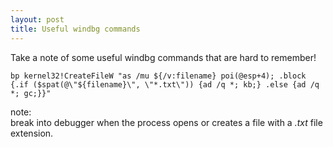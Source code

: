 ```yaml
---
layout: post
title: Useful windbg commands
---
```


Take a note of some useful windbg commands that are hard to remember!

```
bp kernel32!CreateFileW "as /mu ${/v:filename} poi(@esp+4); .block {.if ($spat(@\"${filename}\", \"*.txt\")) {ad /q *; kb;} .else {ad /q *; gc;}}"
```

note:  
break into debugger when the process opens or creates a file with a *.txt* file extension.
